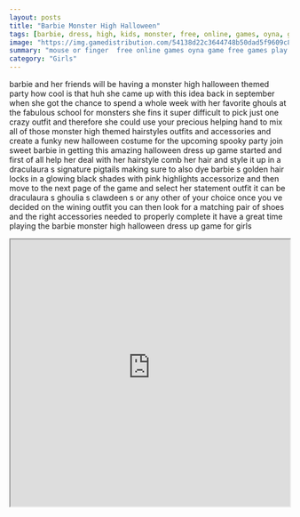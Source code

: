 ```yaml
---
layout: posts
title: "Barbie Monster High Halloween"
tags: [barbie, dress, high, kids, monster, free, online, games, oyna, game, free, games, play, play, games]
image: "https://img.gamedistribution.com/54138d22c3644748b50dad5f9609c8d6.jpg"
summary: "mouse or finger  free online games oyna game free games play play games"
category: "Girls"
---
```


barbie and her friends will be having a monster high halloween themed party how cool is that huh she came up with this idea back in september when she got the chance to spend a whole week with her favorite ghouls at the fabulous school for monsters she fins it super difficult to pick just one crazy outfit and therefore she could use your precious helping hand to mix all of those monster high themed hairstyles outfits and accessories and create a funky new halloween costume for the upcoming spooky party join sweet barbie in getting this amazing halloween dress up game started and first of all help her deal with her hairstyle comb her hair and style it up in a draculaura s signature pigtails making sure to also dye barbie s golden hair locks in a glowing black shades with pink highlights accessorize and then move to the next page of the game and select her statement outfit it can be draculaura s ghoulia s clawdeen s or any other of your choice once you ve decided on the wining outfit you can then look for a matching pair of shoes and the right accessories needed to properly complete it have a great time playing the barbie monster high halloween dress up game for girls

<iframe width="100%" height="480px;" src="https://html5.gamedistribution.com/54138d22c3644748b50dad5f9609c8d6/"></iframe>